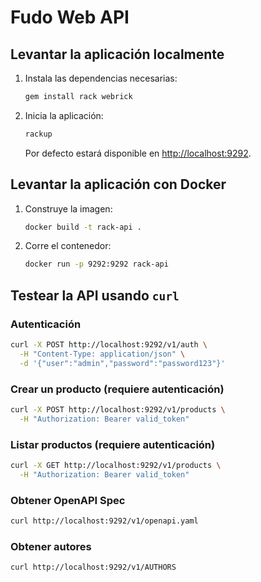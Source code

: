 # Fudo Web API

## Levantar la aplicación localmente

1. Instala las dependencias necesarias:
    ```sh
    gem install rack webrick
    ```
2. Inicia la aplicación:
    ```sh
    rackup
    ```
    Por defecto estará disponible en [http://localhost:9292](http://localhost:9292).

## Levantar la aplicación con Docker

1. Construye la imagen:
    ```sh
    docker build -t rack-api .
    ```
2. Corre el contenedor:
    ```sh
    docker run -p 9292:9292 rack-api
    ```

## Testear la API usando `curl`

### Autenticación

```sh
curl -X POST http://localhost:9292/v1/auth \
  -H "Content-Type: application/json" \
  -d '{"user":"admin","password":"password123"}'
```

### Crear un producto (requiere autenticación)

```sh
curl -X POST http://localhost:9292/v1/products \
  -H "Authorization: Bearer valid_token"
```

### Listar productos (requiere autenticación)

```sh
curl -X GET http://localhost:9292/v1/products \
  -H "Authorization: Bearer valid_token"
```

### Obtener OpenAPI Spec

```sh
curl http://localhost:9292/v1/openapi.yaml
```

### Obtener autores

```sh
curl http://localhost:9292/v1/AUTHORS
```
